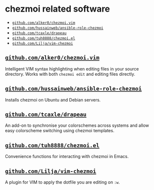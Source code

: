 # chezmoi related software

<!--- toc --->
* [`github.com/alker0/chezmoi.vim`](#githubcomalker0chezmoivim)
* [`github.com/hussainweb/ansible-role-chezmoi`](#githubcomhussainwebansible-role-chezmoi)
* [`github.com/tcaxle/drapeau`](#githubcomtcaxledrapeau)
* [`github.com/tuh8888/chezmoi.el`](#githubcomtuh8888chezmoiel)
* [`github.com/Lilja/vim-chezmoi`](#githubcomliljavim-chezmoi)

## [`github.com/alker0/chezmoi.vim`](https://github.com/alker0/chezmoi.vim)

Intelligent VIM syntax highlighting when editing files in your source directory.
Works with both `chezmoi edit` and editing files directly.

## [`github.com/hussainweb/ansible-role-chezmoi`](https://github.com/hussainweb/ansible-role-chezmoi)

Installs chezmoi on Ubuntu and Debian servers.

## [`github.com/tcaxle/drapeau`](https://github.com/tcaxle/drapeau)

An add-on to synchronise your colorschemes across systems and allow easy
colorscheme switching using chezmoi templates.

## [`github.com/tuh8888/chezmoi.el`](https://github.com/tuh8888/chezmoi.el)

Convenience functions for interacting with chezmoi in Emacs.

## [`github.com/Lilja/vim-chezmoi`](https://github.com/Lilja/vim-chezmoi)

A plugin for VIM to apply the dotfile you are editing on `:w`.
